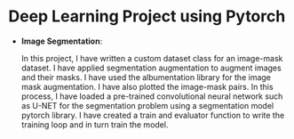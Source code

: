 # Deep Learning Project using Pytorch 
<ul>
  <li><strong>Image Segmentation</strong>:
  <p>In this project, I have written a custom dataset class for an image-mask dataset. I have applied segmentation augmentation to augment images and their masks. I have used the albumentation library for the image mask augmentation. I have also plotted the image-mask pairs. In this process, I have loaded a pre-trained convolutional neural network such as U-NET for the segmentation problem using a segmentation model pytorch library. I have created a train and evaluator function to write the training loop and in turn train the model.</p>
  </li>
</ul>

